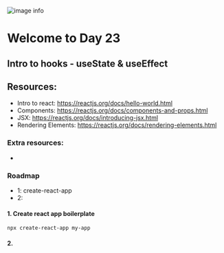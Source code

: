 ![image info](./welcome-day-23.png)

# Welcome to Day 23

## **Intro to hooks - useState & useEffect**

## Resources:

- Intro to react: https://reactjs.org/docs/hello-world.html
- Components: https://reactjs.org/docs/components-and-props.html
- JSX: https://reactjs.org/docs/introducing-jsx.html
- Rendering Elements: https://reactjs.org/docs/rendering-elements.html

### Extra resources:

-

### Roadmap

- 1: create-react-app
- 2: 

#### 1. Create react app boilerplate

`npx create-react-app my-app`

#### 2. 
